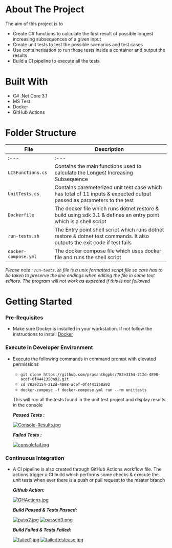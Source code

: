 # About The Project

The aim of this project is to 
- Create C# functions to calculate the first result of possible longest increasing subsequences of a given input
- Create unit tests to test the possible scenarios and test cases
- Use containerisation to run these tests inside a container and output the results
- Build a CI pipeline to execute all the tests

# Built With

- C# .Net Core 3.1
- MS Test
- Docker
- GitHub Actions

# Folder Structure

| File                   | Description                                                                                                                 |
| --------------------   | --------------------------------------------------------------------------------------------------------------------------- |
| :---                   |     :---       
| `LISFunctions.cs`      | Contains the main functions used to calculate the Longest Increasing Subsequence                                            |
| `UnitTests.cs`         | Contains paremeterized unit test case which has total of 11 inputs & expected output passed as parameters to the test       |
| `Dockerfile`           | The docker file which runs dotnet restore & build using sdk 3.1 & defines an entry point which is a shell script            |
| `run-tests.sh`         | The Entry point shell script which runs dotnet restore & dotnet test commands. It also outputs the exit code if test fails  |
| `docker-compose.yml`   | The docker compose file which uses docker file and runs the shell script                                                    |

_Please note : `run-tests.sh` file is a unix formatted script file so care has to be taken to preserve the line endings when editing the file in some text editors. The  program will not work as expected if this is not followed_

# Getting Started

### Pre-Requisites
 
- Make sure Docker is installed in your workstation. If not follow the instructions to install [Docker](http://docker.com)

### Execute in Developer Environment

- Execute the following commands in command prompt with elevated permissions
   - `git clone https://github.com/prasanthgpks/783e3154-212d-4898-acef-0f4441358a92.git`
   - `cd 783e3154-212d-4898-acef-0f4441358a92`
   - `docker-compose -f docker-compose.yml run --rm unittests`
      
   This will run all the tests found in the unit test project and display results in the console
   
   _**Passed Tests :**_
   
   [![Console-Results.jpg](https://i.postimg.cc/63wtnHCh/Console-Results.jpg)](https://postimg.cc/d7WbKjH7)
   
   _**Failed Tests :**_
   
   [![consolefail.jpg](https://i.postimg.cc/sfNt5jd2/consolefail.jpg)](https://postimg.cc/8sLKSVC8)
   

### Continuous Integration

- A CI pipeline is also created through GitHub Actions workflow file. The actions trigger a CI build which performs some checks & execute the unit tests when ever      there is a push or pull request to the master branch

   _**Github Action:**_
   
   [![GHActions.jpg](https://i.postimg.cc/wBSMRcBq/GHActions.jpg)](https://postimg.cc/5HSbZzvT)
   
   _**Build Passed & Tests Passed:**_
   
   [![pass2.jpg](https://i.postimg.cc/1Xn7vFh3/pass2.jpg)](https://postimg.cc/QKDqtHd2)
   [![passed3.png](https://i.postimg.cc/Xqj7FnTL/passed3.png)](https://postimg.cc/KkW2hhc3)
   
   _**Build Failed & Tests Failed:**_
   
   [![failed1.jpg](https://i.postimg.cc/Gthg1Y1R/failed1.jpg)](https://postimg.cc/HcR9wrxv)
   [![failedtestcase.jpg](https://i.postimg.cc/ncTZ7YL4/failedtestcase.jpg)](https://postimg.cc/JGy9CXZ0)
